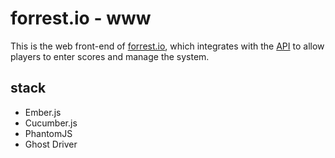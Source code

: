 # forrest.io - www

This is the web front-end of [forrest.io](http://www.forrest.io/), which integrates with the [API](https://github.com/forrest-io/api) to allow players to enter scores and manage the system.

## stack

* Ember.js
* Cucumber.js
* PhantomJS
* Ghost Driver
